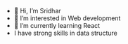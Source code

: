 - 👋 Hi, I’m Sridhar
- 👀 I’m interested in Web development
- 🌱 I’m currently learning React
- I have strong skills in data structure
<!---
Sridhar311/Sridhar311 is a ✨ special ✨ repository because its `README.md` (this file) appears on your GitHub profile.
You can click the Preview link to take a look at your changes.
--->

